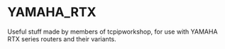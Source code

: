 # YAMAHA_RTX
Useful stuff made by members of tcpipworkshop, for use with YAMAHA RTX series routers and their variants.
